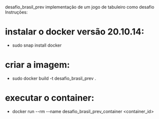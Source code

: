 desafio_brasil_prev
implementação de um jogo de tabuleiro como desafio
Instruções:

# instalar o docker versão 20.10.14:
- sudo snap install docker

# criar a imagem:
- sudo docker build -t desafio_brasil_prev .

# executar o container:
- docker run --rm --name desafio_brasil_prev_container <container_id>
